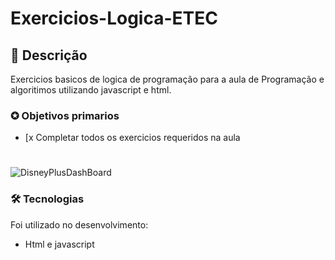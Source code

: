 # Exercicios-Logica-ETEC

##  📖 Descrição 
<p>Exercicios basicos de logica de programação para a aula de Programação e algoritimos utilizando javascript e html.</p>

### ✪ Objetivos primarios

- [x Completar todos os exercicios requeridos na aula

#
![DisneyPlusDashBoard](https://i.imgur.com/P2Vhz2o.png)

### 🛠 Tecnologias

Foi utilizado no desenvolvimento:
- Html e javascript
